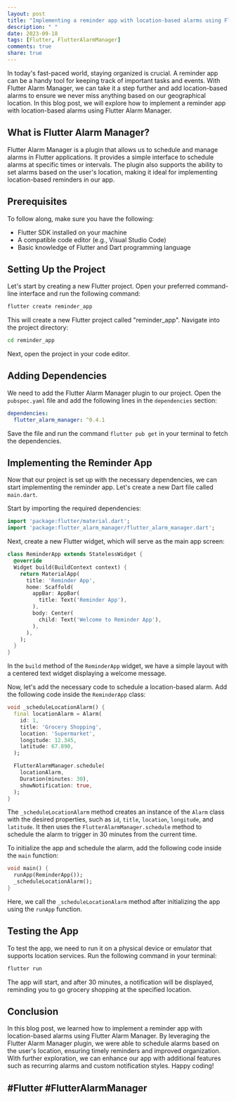 ```yaml
---
layout: post
title: "Implementing a reminder app with location-based alarms using Flutter Alarm Manager"
description: " "
date: 2023-09-18
tags: [Flutter, FlutterAlarmManager]
comments: true
share: true
---
```


In today's fast-paced world, staying organized is crucial. A reminder app can be a handy tool for keeping track of important tasks and events. With Flutter Alarm Manager, we can take it a step further and add location-based alarms to ensure we never miss anything based on our geographical location. In this blog post, we will explore how to implement a reminder app with location-based alarms using Flutter Alarm Manager.

## What is Flutter Alarm Manager?

Flutter Alarm Manager is a plugin that allows us to schedule and manage alarms in Flutter applications. It provides a simple interface to schedule alarms at specific times or intervals. The plugin also supports the ability to set alarms based on the user's location, making it ideal for implementing location-based reminders in our app.

## Prerequisites

To follow along, make sure you have the following:

- Flutter SDK installed on your machine
- A compatible code editor (e.g., Visual Studio Code)
- Basic knowledge of Flutter and Dart programming language

## Setting Up the Project

Let's start by creating a new Flutter project. Open your preferred command-line interface and run the following command:

```bash
flutter create reminder_app
```

This will create a new Flutter project called "reminder_app". Navigate into the project directory:

```bash
cd reminder_app
```

Next, open the project in your code editor.

## Adding Dependencies

We need to add the Flutter Alarm Manager plugin to our project. Open the `pubspec.yaml` file and add the following lines in the `dependencies` section:

```yaml
dependencies:
  flutter_alarm_manager: ^0.4.1
```

Save the file and run the command `flutter pub get` in your terminal to fetch the dependencies.

## Implementing the Reminder App

Now that our project is set up with the necessary dependencies, we can start implementing the reminder app. Let's create a new Dart file called `main.dart`.

Start by importing the required dependencies:

```dart
import 'package:flutter/material.dart';
import 'package:flutter_alarm_manager/flutter_alarm_manager.dart';
```

Next, create a new Flutter widget, which will serve as the main app screen:

```dart
class ReminderApp extends StatelessWidget {
  @override
  Widget build(BuildContext context) {
    return MaterialApp(
      title: 'Reminder App',
      home: Scaffold(
        appBar: AppBar(
          title: Text('Reminder App'),
        ),
        body: Center(
          child: Text('Welcome to Reminder App'),
        ),
      ),
    );
  }
}
```

In the `build` method of the `ReminderApp` widget, we have a simple layout with a centered text widget displaying a welcome message.

Now, let's add the necessary code to schedule a location-based alarm. Add the following code inside the `ReminderApp` class:

```dart
void _scheduleLocationAlarm() {
  final locationAlarm = Alarm(
    id: 1,
    title: 'Grocery Shopping',
    location: 'Supermarket',
    longitude: 12.345,
    latitude: 67.890,
  );

  FlutterAlarmManager.schedule(
    locationAlarm,
    Duration(minutes: 30),
    showNotification: true,
  );
}
```

The `_scheduleLocationAlarm` method creates an instance of the `Alarm` class with the desired properties, such as `id`, `title`, `location`, `longitude`, and `latitude`. It then uses the `FlutterAlarmManager.schedule` method to schedule the alarm to trigger in 30 minutes from the current time.

To initialize the app and schedule the alarm, add the following code inside the `main` function:

```dart
void main() {
  runApp(ReminderApp());
  _scheduleLocationAlarm();
}
```

Here, we call the `_scheduleLocationAlarm` method after initializing the app using the `runApp` function.

## Testing the App

To test the app, we need to run it on a physical device or emulator that supports location services. Run the following command in your terminal:

```bash
flutter run
```

The app will start, and after 30 minutes, a notification will be displayed, reminding you to go grocery shopping at the specified location.

## Conclusion

In this blog post, we learned how to implement a reminder app with location-based alarms using Flutter Alarm Manager. By leveraging the Flutter Alarm Manager plugin, we were able to schedule alarms based on the user's location, ensuring timely reminders and improved organization. With further exploration, we can enhance our app with additional features such as recurring alarms and custom notification styles. Happy coding!

## #Flutter #FlutterAlarmManager